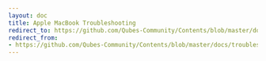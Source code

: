 ```yaml
---
layout: doc
title: Apple MacBook Troubleshooting
redirect_to: https://github.com/Qubes-Community/Contents/blob/master/docs/troubleshooting/macbook-troubleshooting.md
redirect_from:
- https://github.com/Qubes-Community/Contents/blob/master/docs/troubleshooting/macbook-troubleshooting.md
---
```


